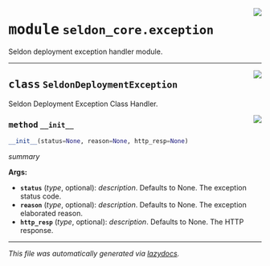 <!-- markdownlint-disable -->

<a href="../klops/seldon_core/exception.py#L0"><img align="right" style="float:right;" src="https://img.shields.io/badge/-source-cccccc?style=flat-square"></a>

# <kbd>module</kbd> `seldon_core.exception`
Seldon deployment exception handler module. 



---

<a href="../klops/seldon_core/exception.py#L7"><img align="right" style="float:right;" src="https://img.shields.io/badge/-source-cccccc?style=flat-square"></a>

## <kbd>class</kbd> `SeldonDeploymentException`
Seldon Deployment Exception Class Handler. 

<a href="../klops/seldon_core/exception.py#L12"><img align="right" style="float:right;" src="https://img.shields.io/badge/-source-cccccc?style=flat-square"></a>

### <kbd>method</kbd> `__init__`

```python
__init__(status=None, reason=None, http_resp=None)
```

_summary_ 



**Args:**
 
 - <b>`status`</b> (_type_, optional):  _description_. Defaults to None. The exception status code. 
 - <b>`reason`</b> (_type_, optional):  _description_. Defaults to None. The exception elaborated reason. 
 - <b>`http_resp`</b> (_type_, optional):  _description_. Defaults to None. The HTTP response. 







---

_This file was automatically generated via [lazydocs](https://github.com/ml-tooling/lazydocs)._
